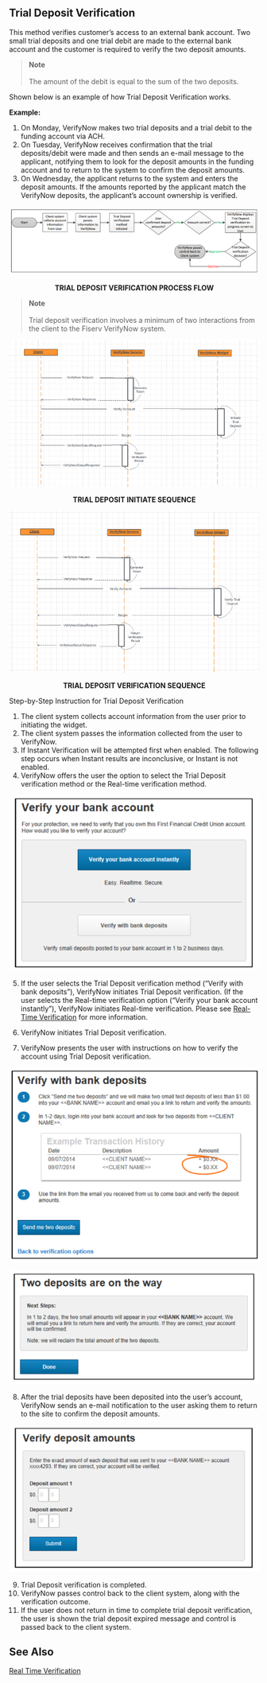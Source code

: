 ## Trial Deposit Verification

This method verifies customer’s access to an external bank account. Two small trial deposits and one trial debit are made to the external bank account and the customer is required to verify the two deposit amounts.  

>**Note**<br/><br/> The amount of the debit is equal to the sum of the two deposits.

Shown below is an example of how Trial Deposit Verification works.

<b>Example:</b> 
1. On Monday, VerifyNow makes two trial deposits and a trial debit to the funding account via ACH. 
2. On Tuesday, VerifyNow receives confirmation that the trial deposits/debit were made and then sends an e-mail message to the applicant, notifying them to look for the deposit amounts in the funding account and to return to the system to confirm the deposit amounts. 
3. On Wednesday, the applicant returns to the system and enters the deposit amounts. If the amounts reported by the applicant match the VerifyNow deposits, the applicant’s account ownership is verified.

<center>

![Images](../../assets/images/td-process-flow.png)

<b>TRIAL DEPOSIT VERIFICATION PROCESS FLOW</b>
</center>


>**Note** <br/><br/> Trial deposit verification involves a minimum of two interactions from the client to the Fiserv VerifyNow system.

<center>

![Images](../../assets/images/td-sequence1.png)

<b>TRIAL DEPOSIT INITIATE SEQUENCE</b>
</center>

<center>

![Images](../../assets/images/td-sequence2.png)

<b>TRIAL DEPOSIT VERIFICATION SEQUENCE</b>

</center>

Step-by-Step Instruction for Trial Deposit Verification

1.	The client system collects account information from the user prior to initiating the widget.                       
2.	The client system passes the information collected from the user to VerifyNow.
3.	If Instant Verification will be attempted first when enabled. The following step occurs when Instant results are inconclusive, or Instant is not enabled.
4.	VerifyNow offers the user the option to select the Trial Deposit verification method or the Real-time verification method.

<center>

![Images](../../assets/images/50-50-page.png)

</center>

5.	If the user selects the Trial Deposit verification method (“Verify with bank deposits”), VerifyNow initiates Trial Deposit verification. (If the user selects the Real-time verification option (“Verify your bank account instantly”), VerifyNow initiates Real-time verification. Please see [Real-Time Verification](?path=docs/verifynow-account-verification-method/real-time-verification.md) for more information.

6.	VerifyNow initiates Trial Deposit verification.
7.	VerifyNow presents the user with instructions on how to verify the account using Trial Deposit verification.

<center>

![Images](../../assets/images/verify-with-bank-deposit.png)

</center>
<center>

![Images](../../assets/images/two-deposit-on-way.png)

</center>

8.	After the trial deposits have been deposited into the user’s account, VerifyNow sends an e-mail notification to the user asking them to return to the site to confirm the deposit amounts.

<center>

![Images](../../assets/images/verify-deposit-amount.png)

</center>

9.	Trial Deposit verification is completed.
10.	VerifyNow passes control back to the client system, along with the verification outcome.
11.	If the user does not return in time to complete trial deposit verification, the user is shown the trial deposit expired message and control is passed back to the client system.

## See Also
[Real Time Verification](?path=docs/verifynow-account-verification-method/real-time-verification.md)<br/>

